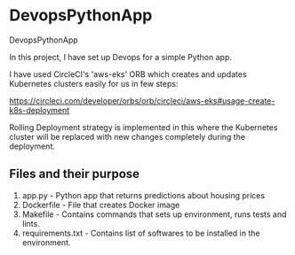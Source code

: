 # DevopsPythonApp
DevopsPythonApp

In this project, I have set up Devops for a simple Python app.

I have used CircleCI's 'aws-eks' ORB which creates and updates Kubernetes clusters easily for us in few steps:

https://circleci.com/developer/orbs/orb/circleci/aws-eks#usage-create-k8s-deployment

Rolling Deployment strategy is implemented in this where the Kubernetes cluster will be replaced with new changes completely during the deployment.

## Files and their purpose

1. app.py - Python app that returns predictions about housing prices
2. Dockerfile - File that creates Docker image
3. Makefile - Contains commands that sets up environment, runs tests and lints.
4. requirements.txt - Contains list of softwares to be installed in the environment.
